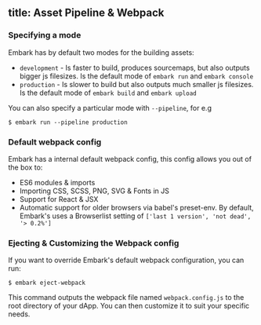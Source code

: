 title: Asset Pipeline & Webpack
---

### Specifying a mode

Embark has by default two modes for the building assets:

* `development` - Is faster to build, produces sourcemaps, but also outputs bigger js filesizes. Is the default mode of `embark run` and `embark console`
* `production` - Is slower to build but also outputs much smaller js filesizes. Is the default mode of `embark build` and `embark upload`

You can also specify a particular mode with `--pipeline`, for e.g

<pre><code class="shell">$ embark run --pipeline production</code></pre>

### Default webpack config

Embark has a internal default webpack config, this config allows you out of the box to:

* ES6 modules & imports
* Importing CSS, SCSS, PNG, SVG & Fonts in JS
* Support for React & JSX
* Automatic support for older browsers via babel's preset-env. By default, Embark's uses a Browserlist setting of `['last 1 version', 'not dead', '> 0.2%']`

### Ejecting & Customizing the Webpack config

If you want to override Embark's default webpack configuration, you can run:

<pre><code class="shell">$ embark eject-webpack</code></pre>

This command outputs the webpack file named `webpack.config.js` to the root directory of your dApp. You can then customize it to suit your specific needs.

